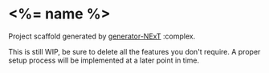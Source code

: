 # <%= name %>

Project scaffold generated by [generator-NExT](https://github.com/enenkel/generator-next) :complex.

This is still WIP, be sure to delete all the features you don't require.
A proper setup process will be implemented at a later point in time.
